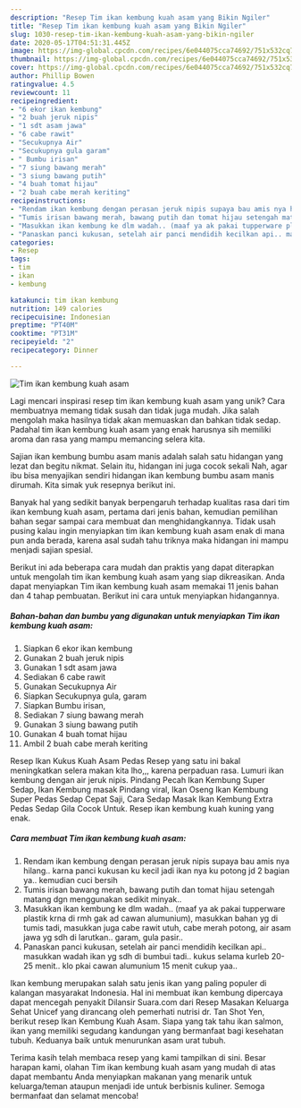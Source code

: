 ```yaml
---
description: "Resep Tim ikan kembung kuah asam yang Bikin Ngiler"
title: "Resep Tim ikan kembung kuah asam yang Bikin Ngiler"
slug: 1030-resep-tim-ikan-kembung-kuah-asam-yang-bikin-ngiler
date: 2020-05-17T04:51:31.445Z
image: https://img-global.cpcdn.com/recipes/6e044075cca74692/751x532cq70/tim-ikan-kembung-kuah-asam-foto-resep-utama.jpg
thumbnail: https://img-global.cpcdn.com/recipes/6e044075cca74692/751x532cq70/tim-ikan-kembung-kuah-asam-foto-resep-utama.jpg
cover: https://img-global.cpcdn.com/recipes/6e044075cca74692/751x532cq70/tim-ikan-kembung-kuah-asam-foto-resep-utama.jpg
author: Phillip Bowen
ratingvalue: 4.5
reviewcount: 11
recipeingredient:
- "6 ekor ikan kembung"
- "2 buah jeruk nipis"
- "1 sdt asam jawa"
- "6 cabe rawit"
- "Secukupnya Air"
- "Secukupnya gula garam"
- " Bumbu irisan"
- "7 siung bawang merah"
- "3 siung bawang putih"
- "4 buah tomat hijau"
- "2 buah cabe merah keriting"
recipeinstructions:
- "Rendam ikan kembung dengan perasan jeruk nipis supaya bau amis nya hilang.. karna panci kukusan ku kecil jadi ikan nya ku potong jd 2 bagian ya.. kemudian cuci bersih"
- "Tumis irisan bawang merah, bawang putih dan tomat hijau setengah matang dgn menggunakan sedikit minyak.."
- "Masukkan ikan kembung ke dlm wadah.. (maaf ya ak pakai tupperware plastik krna di rmh gak ad cawan alumunium), masukkan bahan yg di tumis tadi, masukkan juga cabe rawit utuh, cabe merah potong, air asam jawa yg sdh di larutkan.. garam, gula pasir.."
- "Panaskan panci kukusan, setelah air panci mendidih kecilkan api.. masukkan wadah ikan yg sdh di bumbui tadi.. kukus selama kurleb 20-25 menit.. klo pkai cawan alumunium 15 menit cukup yaa.."
categories:
- Resep
tags:
- tim
- ikan
- kembung

katakunci: tim ikan kembung 
nutrition: 149 calories
recipecuisine: Indonesian
preptime: "PT40M"
cooktime: "PT31M"
recipeyield: "2"
recipecategory: Dinner

---
```



![Tim ikan kembung kuah asam](https://img-global.cpcdn.com/recipes/6e044075cca74692/751x532cq70/tim-ikan-kembung-kuah-asam-foto-resep-utama.jpg)

Lagi mencari inspirasi resep tim ikan kembung kuah asam yang unik? Cara membuatnya memang tidak susah dan tidak juga mudah. Jika salah mengolah maka hasilnya tidak akan memuaskan dan bahkan tidak sedap. Padahal tim ikan kembung kuah asam yang enak harusnya sih memiliki aroma dan rasa yang mampu memancing selera kita.

Sajian ikan kembung bumbu asam manis adalah salah satu hidangan yang lezat dan begitu nikmat. Selain itu, hidangan ini juga cocok sekali Nah, agar ibu bisa menyajikan sendiri hidangan ikan kembung bumbu asam manis dirumah. Kita simak yuk resepnya berikut ini.

Banyak hal yang sedikit banyak berpengaruh terhadap kualitas rasa dari tim ikan kembung kuah asam, pertama dari jenis bahan, kemudian pemilihan bahan segar sampai cara membuat dan menghidangkannya. Tidak usah pusing kalau ingin menyiapkan tim ikan kembung kuah asam enak di mana pun anda berada, karena asal sudah tahu triknya maka hidangan ini mampu menjadi sajian spesial.


Berikut ini ada beberapa cara mudah dan praktis yang dapat diterapkan untuk mengolah tim ikan kembung kuah asam yang siap dikreasikan. Anda dapat menyiapkan Tim ikan kembung kuah asam memakai 11 jenis bahan dan 4 tahap pembuatan. Berikut ini cara untuk menyiapkan hidangannya.

<!--inarticleads1-->

##### Bahan-bahan dan bumbu yang digunakan untuk menyiapkan Tim ikan kembung kuah asam:

1. Siapkan 6 ekor ikan kembung
1. Gunakan 2 buah jeruk nipis
1. Gunakan 1 sdt asam jawa
1. Sediakan 6 cabe rawit
1. Gunakan Secukupnya Air
1. Siapkan Secukupnya gula, garam
1. Siapkan  Bumbu irisan,
1. Sediakan 7 siung bawang merah
1. Gunakan 3 siung bawang putih
1. Gunakan 4 buah tomat hijau
1. Ambil 2 buah cabe merah keriting


Resep Ikan Kukus Kuah Asam Pedas Resep yang satu ini bakal meningkatkan selera makan kita lho,,, karena perpaduan rasa. Lumuri ikan kembung dengan air jeruk nipis. Pindang Pecah Ikan Kembung Super Sedap, Ikan Kembung masak Pindang viral, Ikan Oseng Ikan Kembung Super Pedas Sedap Cepat Saji, Cara Sedap Masak Ikan Kembung Extra Pedas Sedap Gila Cocok Untuk. Resep ikan kembung kuah kuning yang enak. 

<!--inarticleads2-->

##### Cara membuat Tim ikan kembung kuah asam:

1. Rendam ikan kembung dengan perasan jeruk nipis supaya bau amis nya hilang.. karna panci kukusan ku kecil jadi ikan nya ku potong jd 2 bagian ya.. kemudian cuci bersih
1. Tumis irisan bawang merah, bawang putih dan tomat hijau setengah matang dgn menggunakan sedikit minyak..
1. Masukkan ikan kembung ke dlm wadah.. (maaf ya ak pakai tupperware plastik krna di rmh gak ad cawan alumunium), masukkan bahan yg di tumis tadi, masukkan juga cabe rawit utuh, cabe merah potong, air asam jawa yg sdh di larutkan.. garam, gula pasir..
1. Panaskan panci kukusan, setelah air panci mendidih kecilkan api.. masukkan wadah ikan yg sdh di bumbui tadi.. kukus selama kurleb 20-25 menit.. klo pkai cawan alumunium 15 menit cukup yaa..


Ikan kembung merupakan salah satu jenis ikan yang paling populer di kalangan masyarakat Indonesia. Hal ini membuat ikan kembung dipercaya dapat mencegah penyakit Dilansir Suara.com dari Resep Masakan Keluarga Sehat Unicef yang dirancang oleh pemerhati nutrisi dr. Tan Shot Yen, berikut resep Ikan Kembung Kuah Asam. Siapa yang tak tahu ikan salmon, ikan yang memiliki segudang kandungan yang bermanfaat bagi kesehatan tubuh. Keduanya baik untuk menurunkan asam urat tubuh. 

Terima kasih telah membaca resep yang kami tampilkan di sini. Besar harapan kami, olahan Tim ikan kembung kuah asam yang mudah di atas dapat membantu Anda menyiapkan makanan yang menarik untuk keluarga/teman ataupun menjadi ide untuk berbisnis kuliner. Semoga bermanfaat dan selamat mencoba!
